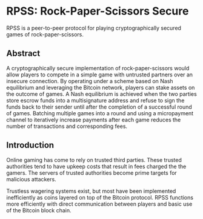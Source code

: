 # RPSS: Rock-Paper-Scissors Secure

RPSS is a peer-to-peer protocol for playing cryptographically secured games of rock-paper-scissors.

## Abstract

A cryptographically secure implementation of rock-paper-scissors would allow players to compete in a simple game with untrusted partners over an insecure connection.  By operating under a scheme based on Nash equilibrium and leveraging the Bitcoin network, players can stake assets on the outcome of games.  A Nash equilibrium is achieved when the two parties store escrow funds into a multisignature address and refuse to sign the funds back to their sender until after the completion of a successful round of games.  Batching multiple games into a round and using a micropayment channel to iteratively increase payments after each game reduces the number of transactions and corresponding fees.

## Introduction

Online gaming has come to rely on trusted third parties.  These trusted authorities tend to have upkeep costs that result in fees charged the the gamers.  The servers of trusted authorities become prime targets for malicious attackers.

Trustless wagering systems exist, but most have been implemented inefficiently as coins layered on top of the Bitcoin protocol.  RPSS functions more efficiently with direct communication between players and basic use of the Bitcoin block chain.
